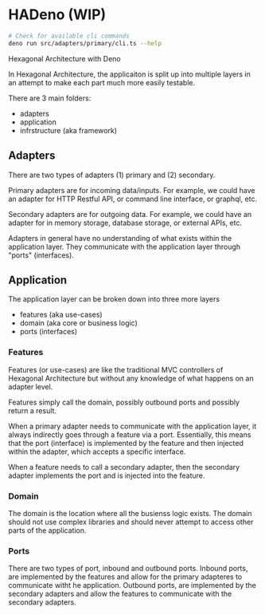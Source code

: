 # HADeno (WIP)

```bash
# Check for available cli commands
deno run src/adapters/primary/cli.ts --help
```

Hexagonal Architecture with Deno

In Hexagonal Architecture, the applicaiton is split up into multiple layers in
an attempt to make each part much more easily testable.

There are 3 main folders:

- adapters
- application
- infrstructure (aka framework)

## Adapters

There are two types of adapters (1) primary and (2) secondary.

Primary adapters are for incoming data/inputs. For example, we could have an
adapter for HTTP Restful API, or command line interface, or graphql, etc.

Secondary adapters are for outgoing data. For example, we could have an adapter
for in memory storage, database storage, or external APIs, etc.

Adapters in general have no understanding of what exists within the application
layer. They communicate with the application layer through "ports" (interfaces).

## Application

The application layer can be broken down into three more layers

- features (aka use-cases)
- domain (aka core or business logic)
- ports (interfaces)

### Features

Features (or use-cases) are like the traditional MVC controllers of Hexagonal
Architecture but without any knowledge of what happens on an adapter level.

Features simply call the domain, possibly outbound ports and possibly return a
result.

When a primary adapter needs to communicate with the application layer, it
always indirectly goes through a feature via a port. Essentially, this means
that the port (interface) is implemented by the feature and then injected within
the adapter, which accepts a specific interface.

When a feature needs to call a secondary adapter, then the secondary adapter
implements the port and is injected into the feature.

### Domain

The domain is the location where all the busienss logic exists. The domain
should not use complex libraries and should never attempt to access other parts
of the application.

### Ports

There are two types of port, inbound and outbound ports. Inbound ports, are
implemented by the features and allow for the primary adapteres to communicate
witht he application. Outbound ports, are implemented by the secondary adapters
and allow the features to communicate with the secondary adapters.
